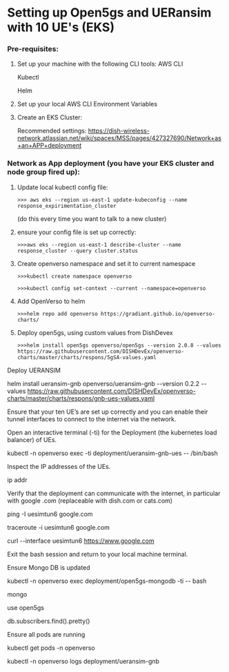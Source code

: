 # Setting up Open5gs and UERansim with 10 UE's (EKS)

### Pre-requisites:

1. Set up your machine with the following CLI tools:
    AWS CLI

    Kubectl

    Helm

2. Set up your local AWS CLI Environment Variables

3. Create an EKS Cluster:

    Recommended settings: https://dish-wireless-network.atlassian.net/wiki/spaces/MSS/pages/427327690/Network+as+an+APP+deployment

### Network as App deployment (you have your EKS cluster and node group fired up):


1. Update local kubectl config file:

    ```console
    >>> aws eks --region us-east-1 update-kubeconfig --name response_expirimentation_cluster
    ```

    (do this every time you want to talk to a new cluster)

2. ensure your config file is set up correctly:

    ```console
    >>>aws eks --region us-east-1 describe-cluster --name response_cluster --query cluster.status
    ```

3. Create openverso namespace and set it to current namespace

    ```console
    >>>kubectl create namespace openverso
    ```

    ```console
    >>>kubectl config set-context --current --namespace=openverso
    ```

4. Add OpenVerso to helm

    ```console
    >>>helm repo add openverso https://gradiant.github.io/openverso-charts/
    ```

5. Deploy open5gs, using custom values from DishDevex

    ```console
    >>>helm install open5gs openverso/open5gs --version 2.0.8 --values https://raw.githubusercontent.com/DISHDevEx/openverso-charts/master/charts/respons/5gSA-values.yaml
    ```

Deploy UERANSIM

helm install ueransim-gnb openverso/ueransim-gnb --version 0.2.2 --values https://raw.githubusercontent.com/DISHDevEx/openverso-charts/master/charts/respons/gnb-ues-values.yaml

Ensure that your ten UE’s are set up correctly and you can enable their tunnel interfaces to connect to the internet via the network.

Open an interactive terminal (-ti) for the Deployment (the kubernetes load balancer) of UEs.

kubectl -n openverso exec -ti deployment/ueransim-gnb-ues -- /bin/bash

Inspect the IP addresses of the UEs.

ip addr

Verify that the deployment can communicate with the internet, in particular with google .com (replaceable with dish.com or cats.com)

ping -I uesimtun6 google.com

traceroute -i uesimtun6 google.com

curl --interface uesimtun6 https://www.google.com

Exit the bash session and return to your local machine terminal.

Ensure Mongo DB is updated

kubectl -n openverso exec deployment/open5gs-mongodb -ti -- bash

mongo

use open5gs

db.subscribers.find().pretty()

Ensure all pods are running

kubectl get pods -n openverso

kubectl -n openverso logs deployment/ueransim-gnb